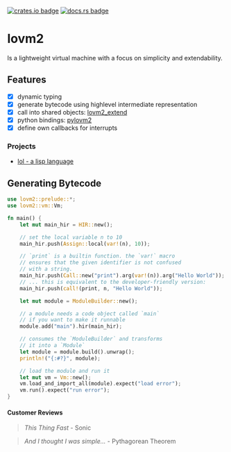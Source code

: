 [![crates.io badge](https://img.shields.io/crates/v/lovm2.svg)](https://crates.io/crates/lovm2)
[![docs.rs badge](https://docs.rs/lovm2/badge.svg?version=latest)](https://docs.rs/lovm2/)

# lovm2

Is a lightweight virtual machine with a focus on simplicity and extendability.

## Features

- [X] dynamic typing
- [X] generate bytecode using highlevel intermediate representation
- [X] call into shared objects: [lovm2_extend](lovm2_extend/README.md)
- [X] python bindings: [pylovm2](pylovm2/README.md)
- [X] define own callbacks for interrupts

### Projects

- [lol - a lisp language](https://github.com/lausek/lol)

## Generating Bytecode

``` rust
use lovm2::prelude::*;
use lovm2::vm::Vm;

fn main() {
    let mut main_hir = HIR::new();

    // set the local variable n to 10
    main_hir.push(Assign::local(var!(n), 10));

    // `print` is a builtin function. the `var!` macro
    // ensures that the given identifier is not confused
    // with a string.
    main_hir.push(Call::new("print").arg(var!(n)).arg("Hello World"));
    // ... this is equivalent to the developer-friendly version:
    main_hir.push(call!(print, n, "Hello World"));

    let mut module = ModuleBuilder::new();

    // a module needs a code object called `main`
    // if you want to make it runnable
    module.add("main").hir(main_hir);

    // consumes the `ModuleBuilder` and transforms
    // it into a `Module`
    let module = module.build().unwrap();
    println!("{:#?}", module);

    // load the module and run it
    let mut vm = Vm::new();
    vm.load_and_import_all(module).expect("load error");
    vm.run().expect("run error");
}
```

#### Customer Reviews

> *This Thing Fast* - Sonic

> *And I thought I was simple...* - Pythagorean Theorem
